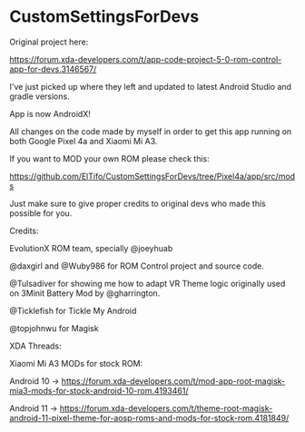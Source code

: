 # CustomSettingsForDevs

Original project here:

https://forum.xda-developers.com/t/app-code-project-5-0-rom-control-app-for-devs.3146567/

I've just picked up where they left and updated to latest Android Studio and gradle versions.


App is now AndroidX!


All changes on the code made by myself in order to get this app running on both Google Pixel 4a and Xiaomi Mi A3.



If you want to MOD your own ROM please check this:

https://github.com/ElTifo/CustomSettingsForDevs/tree/Pixel4a/app/src/mods



Just make sure to give proper credits to original devs who made this possible for you.


Credits:

EvolutionX ROM team, specially @joeyhuab

@daxgirl and @Wuby986 for ROM Control project and source code.

@Tulsadiver for showing me how to adapt VR Theme logic originally used on 3Minit Battery Mod by @gharrington.

@Ticklefish for Tickle My Android

@topjohnwu for Magisk



XDA Threads:


Xiaomi Mi A3 MODs for stock ROM:

Android 10 -> https://forum.xda-developers.com/t/mod-app-root-magisk-mia3-mods-for-stock-android-10-rom.4193461/

Android 11 -> https://forum.xda-developers.com/t/theme-root-magisk-android-11-pixel-theme-for-aosp-roms-and-mods-for-stock-rom.4181849/
